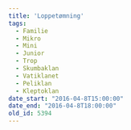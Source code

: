 ```yaml
---
title: 'Loppetømning'
tags:
  - Familie
  - Mikro
  - Mini
  - Junior
  - Trop
  - Skumbaklan
  - Vatiklanet
  - Peliklan
  - Kleptoklan
date_start: "2016-04-8T15:00:00"
date_end: "2016-04-8T18:00:00"
old_id: 5394
---
```


